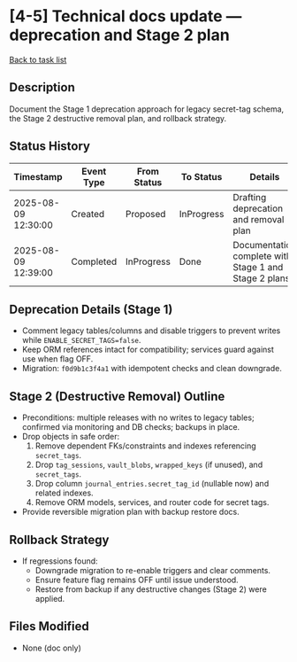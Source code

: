 # [4-5] Technical docs update — deprecation and Stage 2 plan

[Back to task list](../4/tasks.md)

## Description
Document the Stage 1 deprecation approach for legacy secret-tag schema, the Stage 2 destructive removal plan, and rollback strategy.

## Status History
| Timestamp | Event Type | From Status | To Status | Details | User |
|-----------|------------|-------------|-----------|---------|------|
| 2025-08-09 12:30:00 | Created | Proposed | InProgress | Drafting deprecation and removal plan | ai-agent |
| 2025-08-09 12:39:00 | Completed | InProgress | Done | Documentation complete with Stage 1 and Stage 2 plans | ai-agent |

## Deprecation Details (Stage 1)
- Comment legacy tables/columns and disable triggers to prevent writes while `ENABLE_SECRET_TAGS=false`.
- Keep ORM references intact for compatibility; services guard against use when flag OFF.
- Migration: `f0d9b1c3f4a1` with idempotent checks and clean downgrade.

## Stage 2 (Destructive Removal) Outline
- Preconditions: multiple releases with no writes to legacy tables; confirmed via monitoring and DB checks; backups in place.
- Drop objects in safe order:
  1. Remove dependent FKs/constraints and indexes referencing `secret_tags`.
  2. Drop `tag_sessions`, `vault_blobs`, `wrapped_keys` (if unused), and `secret_tags`.
  3. Drop column `journal_entries.secret_tag_id` (nullable now) and related indexes.
  4. Remove ORM models, services, and router code for secret tags.
- Provide reversible migration plan with backup restore docs.

## Rollback Strategy
- If regressions found:
  - Downgrade migration to re-enable triggers and clear comments.
  - Ensure feature flag remains OFF until issue understood.
  - Restore from backup if any destructive changes (Stage 2) were applied.

## Files Modified
- None (doc only)



